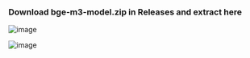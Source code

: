### **Download bge-m3-model.zip in Releases and extract here**



![image](https://github.com/user-attachments/assets/513980f3-00d3-4f2b-b313-60db284143b8)


![image](https://github.com/user-attachments/assets/b2e2e20c-ad0e-4f4c-a461-29eca712fd02)

